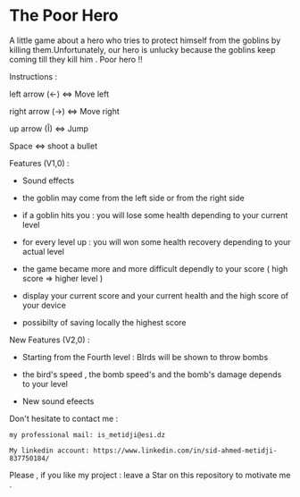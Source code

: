 # The Poor Hero
A little game about a hero who tries to protect himself from the goblins by killing them.Unfortunately, our hero is unlucky because the goblins keep coming till they kill him . Poor hero !!

Instructions :

  left arrow (<-) <=> Move left

  right arrow (->) <=> Move right

  up arrow (Î) <=> Jump

  Space <=> shoot a bullet

Features (V1,0) :

  * Sound effects
  
  * the goblin may come from the left side or from the right side 
  
  * if a goblin hits you : you will lose some health depending to your current level
  
  * for every level up : you will won some health recovery depending to your actual level
  
  * the game became more and more difficult dependly to your score ( high score => higher level )
  
  *  display your current score and your current health and the high score of your device 
  
  * possibilty of saving locally the highest score
  
New Features (V2,0) :
  
  * Starting from the Fourth level  :  BIrds will be shown to throw bombs 
  
  * the bird's speed , the bomb speed's and the bomb's damage depends to your level
  
  * New sound efeects 
  
  
  
Don't hesitate to contact me :

    my professional mail: is_metidji@esi.dz

    My linkedin account: https://www.linkedin.com/in/sid-ahmed-metidji-837750184/

 Please , if you like my project : leave a Star on this repository to motivate me .
 
 
